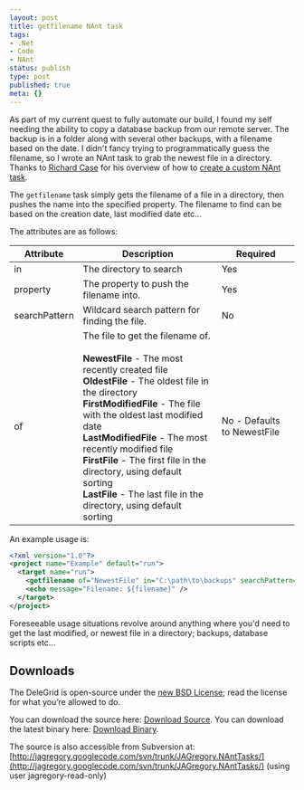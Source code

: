 ```yaml
---
layout: post
title: getfilename NAnt task
tags:
- .Net
- Code
- NAnt
status: publish
type: post
published: true
meta: {}
---
```

As part of my current quest to fully automate our build, I found my self needing the ability to copy a database backup from our remote server. The backup is in a folder along with several other backups, with a filename based on the date. I didn't fancy trying to programmatically guess the filename, so I wrote an NAnt task to grab the newest file in a directory. Thanks to [Richard Case](http://blogs.geekdojo.net/rcase) for his overview of how to [create a custom NAnt task](http://blogs.geekdojo.net/rcase/archive/2005/01/06/5971.aspx).

The `getfilename` task simply gets the filename of a file in a directory, then pushes the name into the specified property. The filename to find can be based on the creation date, last modified date etc...

<!-- more -->

The attributes are as follows:

<table class="format-table">
	<thead>
		<tr>
			<th>Attribute</th>
			<th>Description</th>
			<th>Required</th>
		</tr>
	</thead>
	<tbody>
		<tr>
			<td>in</td>
			<td>The directory to search</td>
			<td>Yes</td>
		</tr>
		<tr class="alt">
			<td>property</td>
			<td>The property to push the filename into.</td>
			<td>Yes</td>
		</tr>
		<tr>
			<td>searchPattern</td>
			<td>Wildcard search pattern for finding the file.</td>
			<td>No</td>
		</tr>
		<tr class="alt">
			<td>of</td>
			<td>
				The file to get the filename of.<br /><br />
				<strong>NewestFile</strong> - The most recently created file<br />
				<strong>OldestFile</strong> - The oldest file in the directory<br />
				<strong>FirstModifiedFile</strong> - The file with the oldest last modified date<br />
				<strong>LastModifiedFile</strong> - The most recently modified file<br />
				<strong>FirstFile</strong> - The first file in the directory, using default sorting<br />
				<strong>LastFile</strong> - The last file in the directory, using default sorting<br />
			</td>
			<td>No - Defaults to NewestFile</td>
		</tr>
	</tbody>
</table>

An example usage is:

``` xml
<?xml version="1.0"?>
<project name="Example" default="run">
  <target name="run">
    <getfilename of="NewestFile" in="C:\path\to\backups" searchPattern="*.bak" property="filename" />
    <echo message="Filename: ${filename}" />
  </target>
</project>
```

Foreseeable usage situations revolve around anything where you'd need to get the last modified, or newest file in a directory; backups, database scripts etc...

## Downloads

The DeleGrid is open-source under the [new BSD License](http://en.wikipedia.org/wiki/BSD_license); read the license for what you’re allowed to do.

You can download the source here: [Download Source](http://jagregory.googlecode.com/files/JAGregory.NAntTasks-1.0-source.zip).
You can download the latest binary here: [Download Binary](http://jagregory.googlecode.com/files/JAGregory.NAntTasks-1.0.zip).

The source is also accessible from Subversion at: [http://jagregory.googlecode.com/svn/trunk/JAGregory.NAntTasks/](http://jagregory.googlecode.com/svn/trunk/JAGregory.NAntTasks/) (using user jagregory-read-only)

